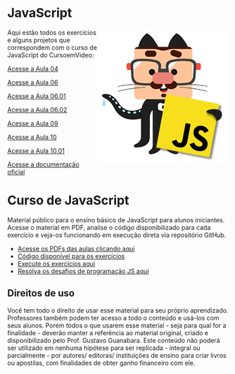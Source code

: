 # JavaScript
 
 <img src="Imagens/mascote-javascript.png" align="right" width="300">

 Aqui estão todos os exercícios e alguns projetos que correspondem com o curso de JavaScript do CursoemVideo:

<a href="https://anajulialeite.github.io/JavaScript/Aula04/EX001.html">Acesse a Aula 04</a>

<a href="https://anajulialeite.github.io/JavaScript/Aula06/Ex001.html">Acesse a Aula 06</a>

<a href="https://anajulialeite.github.io/JavaScript/Aula06/Ex002.html">Acesse a Aula 06.01</a>

<a href="https://anajulialeite.github.io/JavaScript/Aula06/EX003.html">Acesse a Aula 06.02</a>

<a href="https://anajulialeite.github.io/JavaScript/Aula09/Ex001.html">Acesse a Aula 09</a>

<a href="https://anajulialeite.github.io/JavaScript/Aula10/EX001.html">Acesse a Aula 10</a>

<a href="https://anajulialeite.github.io/JavaScript/Aula10/Ex002.html">Acesse a Aula 10.01</a>
 
<a href="https://developer.mozilla.org/pt-BR/">Acesse a documentação oficial</a>


 # Curso de JavaScript

Material público para o ensino básico de JavaScript para alunos iniciantes. Acesse o material em PDF, analise o código disponibilizado para cada exercício e veja-os funcionando em execução direta via repositório GitHub.

* [Acesse os PDFs das aulas clicando aqui](https://github.com/gustavoguanabara/javascript/tree/master/aulas-pdf)
* [Código disponível para os exercícios](https://github.com/gustavoguanabara/javascript/tree/master/exercicios)
* [Execute os exercícios aqui](https://gustavoguanabara.github.io/javascript/exercicios/index.html)
* [Resolva os desafios de programação JS aqui](https://github.com/gustavoguanabara/javascript/tree/master/desafios)

## Direitos de uso

Você tem todo o direito de usar esse material para seu próprio aprendizado. Professores também podem ter acesso a todo o conteúdo e usá-los com seus alunos. Porém todos o que usarem esse material - seja para qual for a finalidade - deverão manter a referência ao material original, criado e disponibilizado pelo Prof. Gustavo Guanabara. Este conteúdo não poderá ser utilizado em nenhuma hipótese para ser replicada - integral ou parcialmente - por autores/ editoras/ instituições de ensino para criar livros ou apostilas, com finalidades de obter ganho financeiro com ele.

